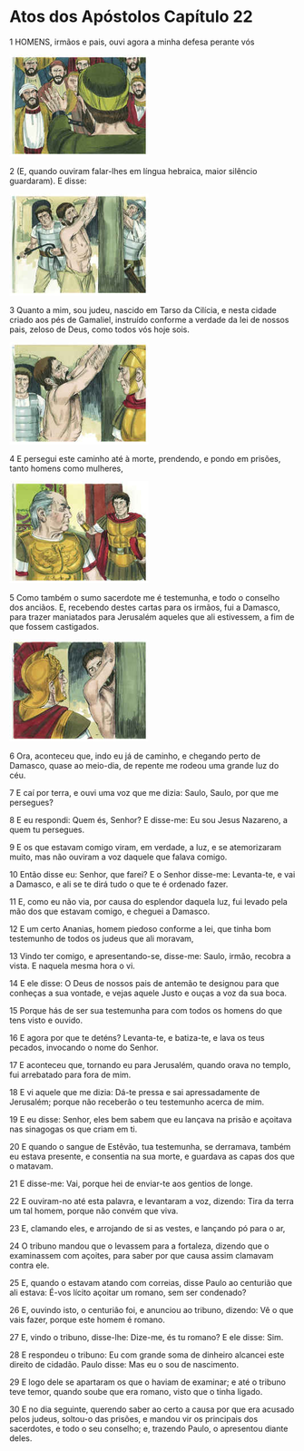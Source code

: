 # Atos dos Apóstolos Capítulo 22

1	HOMENS, irmãos e pais, ouvi agora a minha defesa perante vós

![](.img/44_Ac_22_01_RG.jpg)

2	(E, quando ouviram falar-lhes em língua hebraica, maior silêncio guardaram). E disse:

![](.img/44_Ac_22_02_RG.jpg)

3	Quanto a mim, sou judeu, nascido em Tarso da Cilícia, e nesta cidade criado aos pés de Gamaliel, instruído conforme a verdade da lei de nossos pais, zeloso de Deus, como todos vós hoje sois.

![](.img/44_Ac_22_03_RG.jpg)

4	E persegui este caminho até à morte, prendendo, e pondo em prisões, tanto homens como mulheres,

![](.img/44_Ac_22_04_RG.jpg)

5	Como também o sumo sacerdote me é testemunha, e todo o conselho dos anciãos. E, recebendo destes cartas para os irmãos, fui a Damasco, para trazer maniatados para Jerusalém aqueles que ali estivessem, a fim de que fossem castigados.

![](.img/44_Ac_22_05_RG.jpg)

6	Ora, aconteceu que, indo eu já de caminho, e chegando perto de Damasco, quase ao meio-dia, de repente me rodeou uma grande luz do céu.

7	E caí por terra, e ouvi uma voz que me dizia: Saulo, Saulo, por que me persegues?

8	E eu respondi: Quem és, Senhor? E disse-me: Eu sou Jesus Nazareno, a quem tu persegues.

9	E os que estavam comigo viram, em verdade, a luz, e se atemorizaram muito, mas não ouviram a voz daquele que falava comigo.

10	Então disse eu: Senhor, que farei? E o Senhor disse-me: Levanta-te, e vai a Damasco, e ali se te dirá tudo o que te é ordenado fazer.

11	E, como eu não via, por causa do esplendor daquela luz, fui levado pela mão dos que estavam comigo, e cheguei a Damasco.

12	E um certo Ananias, homem piedoso conforme a lei, que tinha bom testemunho de todos os judeus que ali moravam,

13	Vindo ter comigo, e apresentando-se, disse-me: Saulo, irmão, recobra a vista. E naquela mesma hora o vi.

14	E ele disse: O Deus de nossos pais de antemão te designou para que conheças a sua vontade, e vejas aquele Justo e ouças a voz da sua boca.

15	Porque hás de ser sua testemunha para com todos os homens do que tens visto e ouvido.

16	E agora por que te deténs? Levanta-te, e batiza-te, e lava os teus pecados, invocando o nome do Senhor.

17	E aconteceu que, tornando eu para Jerusalém, quando orava no templo, fui arrebatado para fora de mim.

18	E vi aquele que me dizia: Dá-te pressa e sai apressadamente de Jerusalém; porque não receberão o teu testemunho acerca de mim.

19	E eu disse: Senhor, eles bem sabem que eu lançava na prisão e açoitava nas sinagogas os que criam em ti.

20	E quando o sangue de Estêvão, tua testemunha, se derramava, também eu estava presente, e consentia na sua morte, e guardava as capas dos que o matavam.

21	E disse-me: Vai, porque hei de enviar-te aos gentios de longe.

22	E ouviram-no até esta palavra, e levantaram a voz, dizendo: Tira da terra um tal homem, porque não convém que viva.

23	E, clamando eles, e arrojando de si as vestes, e lançando pó para o ar,

24	O tribuno mandou que o levassem para a fortaleza, dizendo que o examinassem com açoites, para saber por que causa assim clamavam contra ele.

25	E, quando o estavam atando com correias, disse Paulo ao centurião que ali estava: É-vos lícito açoitar um romano, sem ser condenado?

26	E, ouvindo isto, o centurião foi, e anunciou ao tribuno, dizendo: Vê o que vais fazer, porque este homem é romano.

27	E, vindo o tribuno, disse-lhe: Dize-me, és tu romano? E ele disse: Sim.

28	E respondeu o tribuno: Eu com grande soma de dinheiro alcancei este direito de cidadão. Paulo disse: Mas eu o sou de nascimento.

29	E logo dele se apartaram os que o haviam de examinar; e até o tribuno teve temor, quando soube que era romano, visto que o tinha ligado.

30	E no dia seguinte, querendo saber ao certo a causa por que era acusado pelos judeus, soltou-o das prisões, e mandou vir os principais dos sacerdotes, e todo o seu conselho; e, trazendo Paulo, o apresentou diante deles.

